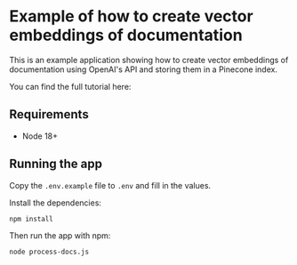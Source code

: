 # Example of how to create vector embeddings of documentation

This is an example application showing how to create vector embeddings of documentation using OpenAI's API and storing them in a Pinecone index.

You can find the full tutorial here:

## Requirements
- Node 18+

## Running the app
Copy the `.env.example` file to `.env` and fill in the values.

Install the dependencies:
```
npm install
```

Then run the app with npm:
```
node process-docs.js
```
